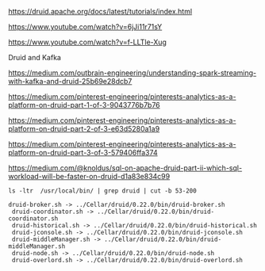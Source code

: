 
https://druid.apache.org/docs/latest/tutorials/index.html


https://www.youtube.com/watch?v=6jJi11r71sY

https://www.youtube.com/watch?v=f-LLTle-Xug


Druid and Kafka

https://medium.com/outbrain-engineering/understanding-spark-streaming-with-kafka-and-druid-25b69e28dcb7

https://medium.com/pinterest-engineering/pinterests-analytics-as-a-platform-on-druid-part-1-of-3-9043776b7b76

https://medium.com/pinterest-engineering/pinterests-analytics-as-a-platform-on-druid-part-2-of-3-e63d5280a1a9

https://medium.com/pinterest-engineering/pinterests-analytics-as-a-platform-on-druid-part-3-of-3-579406ffa374


https://medium.com/@knoldus/sql-on-apache-druid-part-ii-which-sql-workload-will-be-faster-on-druid-d1a83e834c99

```
ls -ltr  /usr/local/bin/ | grep druid | cut -b 53-200

druid-broker.sh -> ../Cellar/druid/0.22.0/bin/druid-broker.sh
 druid-coordinator.sh -> ../Cellar/druid/0.22.0/bin/druid-coordinator.sh
 druid-historical.sh -> ../Cellar/druid/0.22.0/bin/druid-historical.sh
 druid-jconsole.sh -> ../Cellar/druid/0.22.0/bin/druid-jconsole.sh
 druid-middleManager.sh -> ../Cellar/druid/0.22.0/bin/druid-middleManager.sh
 druid-node.sh -> ../Cellar/druid/0.22.0/bin/druid-node.sh
 druid-overlord.sh -> ../Cellar/druid/0.22.0/bin/druid-overlord.sh
```
